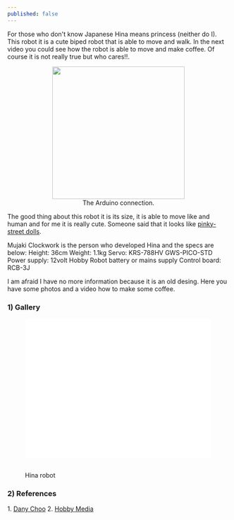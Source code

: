 ```yaml
---
published: false
---
```



For those who don't know Japanese Hina means princess (neither do I). This robot it is a cute biped robot that is able to move and walk. In the next video you could see how the robot is able to move and make coffee. Of course it is not really true but who cares!!.

<center><figure><a href="/images/hina00.png" alt="leo_attiny851"><img src="/images/hina00.png" width="300" height="300"></a><figcaption>The Arduino connection.</figcaption></figure></center>

<!-- more -->


The good thing about this robot it is its size, it is able to move like and human and for me it is really cute. Someone said that it looks like <a href="http://www.pinky-street.com/index.php?page=mayura_album1&amp;img=1" target="_blank">pinky-street dolls</a>.

Mujaki Clockwork is the person who developed Hina and the specs are below:
Height: 36cm
Weight: 1.1kg
Servo: KRS-788HV GWS-PICO-STD
Power supply: 12volt Hobby Robot battery or mains supply
Control board: RCB-3J

I am afraid I have no more information because it is an old desing. Here you have some photos and a video how to make some coffee.
<h3>1) Gallery</h3>
<center><iframe src="//www.youtube.com/embed/PYRqOfGenk8" width="420" height="315" frameborder="0" allowfullscreen="allowfullscreen"></iframe></center>

<figure class="third">
	<a href="/images/hina01.jpg"><img src="/images/hina01.jpg" alt=""></a>
	<a href="/images/hina02.jpg"><img src="/images/hina02.jpg" alt=""></a>
	<a href="/images/hina03.jpg"><img src="/images/hina03.jpg" alt=""></a>
	<a href="/images/hina04.jpg"><img src="/images/hina04.jpg" alt=""></a>
	<a href="/images/hina05.jpg"><img src="/images/hina05.jpg" alt=""></a>
	<a href="/images/hina06.jpg"><img src="/images/hina06.jpg" alt=""></a>
	<a href="/images/hina07.jpg"><img src="/images/hina07.jpg" alt=""></a>
	<a href="/images/hina08.jpg"><img src="/images/hina08.jpg" alt=""></a>
	<a href="/images/hina09.jpg"><img src="/images/hina09.jpg" alt=""></a>
	<a href="/images/hina10.jpg"><img src="/images/hina10.jpg" alt=""></a>
	<a href="/images/hina11.jpg"><img src="/images/hina11.jpg" alt=""></a>
	<a href="/images/hina12.jpg"><img src="/images/hina12.jpg" alt=""></a>
	<a href="/images/hina13.jpg"><img src="/images/hina13.jpg" alt=""></a>
	<a href="/images/hina14.jpg"><img src="/images/hina14.jpg" alt=""></a>
	<a href="/images/hina15.jpg"><img src="/images/hina15.jpg" alt=""></a>
	<a href="/images/hina16.jpg"><img src="/images/hina16.jpg" alt=""></a>
	<figcaption>Hina robot</figcaption>
</figure>

<h3>2) References</h3>
1. <a title="Dany Choo" href="http://www.dannychoo.com/en/post/20475/Hina+Robot.html " target="_blank">Dany Choo</a>
2. <a title="Hobby Media" href="http://www.hobbymedia.it/14415/hina-il-robot-giapponese-che-prepara-il-caffe" target="_blank">Hobby Media</a>
